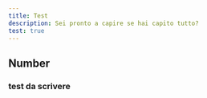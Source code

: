 ```yaml
---
title: Test
description: Sei pronto a capire se hai capito tutto?
test: true
---
```


## Number

### test da scrivere
